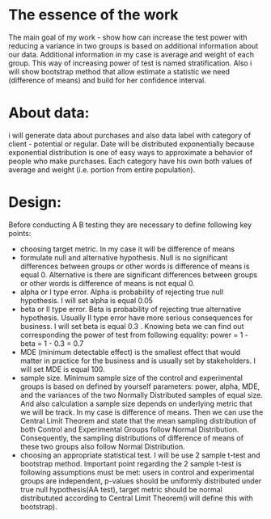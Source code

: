 # The essence of the work
The main goal of my work - show how can increase the test power with reducing a variance in two groups is based on additional information about our data. Additional information in my case is average and weight of each group. This way of increasing power of test is named stratification.
Also i will show bootstrap method that allow estimate a statistic we need (difference of means) and build for her confidence interval.

# About data:
i will generate data about purchases and also data label with category of client - potential or regular. Date will be distributed exponentially because exponential distribution is one of easy ways to approximate a behavior of people who make purchases. Each category have his own both values of average and weight (i.e. portion from entire population).


# Design:
Before conducting A B testing they are necessary to define following key points:
 - choosing target metric. In my case it will be difference of means
 - formulate null and alternative hypothesis. Null is no significant differences between groups or other words is difference of means is equal 0. 
 Alternative is there are significant differences between groups or other words is difference of means is not equal 0.
 - alpha or I type error. Alpha is probability of rejecting true null hypothesis. I will set alpha is equal 0.05
 - beta or II type error. Beta is probability of rejecting true alternative hypothesis. Usually II type error have more serious consequences for business. 
 I will set beta is equal 0.3 . Knowing beta we can find out corresponding the power of test from following equality: power = 1 - beta = 1 - 0.3 = 0.7
 - MDE (minimum detectable effect) is the smallest effect that would matter in practice for the business and is usually set by stakeholders. I will set MDE is equal 100.
 - sample size. Minimum sample size of the control and experimental groups is based on defined by yourself parameters:  power, alpha, MDE, and the variances of the two Normally Distributed samples of equal size. And also calculation a sample size depends on underlying metric that we will be track. In my case is difference of means. Then we can use the Central Limit Theorem and state that the mean sampling distribution of both Control and Experimental Groups follow Normal Distribution. Consequently, the sampling distributions of difference of means of these two groups also follow Normal Distribution.
 - сhoosing an appropriate statistical test. I will be use 2 sample t-test and bootstrap method. Important point regarding the 2 sample t-test is following assumptions must be met: users in control and experimental groups are independent, p-values should be uniformly distributed under true null hypothesis(AA test), target metric should be normal distribututed according to Central Limit Theorem(i will define this with bootstrap).
